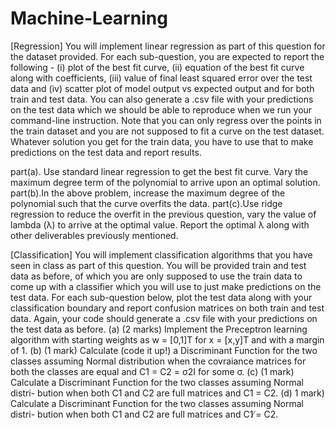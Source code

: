 # Machine-Learning
 [Regression] You will implement linear regression as part of this question for the dataset provided. For each sub-question, you are expected to report the following - (i) plot of the best fit curve, (ii) equation of the best fit curve along with coefficients, (iii) value of final least squared error over the test data and (iv) scatter plot of model output vs expected output and for both train and test data. You can also generate a .csv file with your predictions on the test data which we should be able to reproduce when we run your command-line instruction.
Note that you can only regress over the points in the train dataset and you are not supposed to fit a curve on the test dataset. Whatever solution you get for the train data, you have to use that to make predictions on the test data and report results.

part(a). Use standard linear regression to get the best fit curve. Vary the maximum degree term of the polynomial to arrive upon an optimal solution.
part(b).In the above problem, increase the maximum degree of the polynomial such that the curve overfits the data.
part(c).Use ridge regression to reduce the overfit in the previous question, vary the value of lambda (λ) to arrive at the optimal value. Report the optimal λ along with other deliverables previously mentioned.


[Classification] You will implement classification algorithms that you have seen in class as part of this question. You will be provided train and test data as before, of which you are only supposed to use the train data to come up with a classifier which you will use to just make predictions on the test data. For each sub-question below, plot the test data along with your classification boundary and report confusion matrices on both train and test data. Again, your code should generate a .csv file with your predictions on the test data as before.
(a) (2 marks) Implement the Preceptron learning algorithm with starting weights as w = [0,1]T for x = [x,y]T and with a margin of 1.
(b) (1 mark) Calculate (code it up!) a Discriminant Function for the two classes assuming Normal distribution when the covraiance matrices for both the classes are equal and C1 = C2 = σ2I for some σ.
(c) (1 mark) Calculate a Discriminant Function for the two classes assuming Normal distri- bution when both C1 and C2 are full matrices and C1 = C2.
(d) 1 mark) Calculate a Discriminant Function for the two classes assuming Normal distri- bution when both C1 and C2 are full matrices and C1 ̸= C2.

